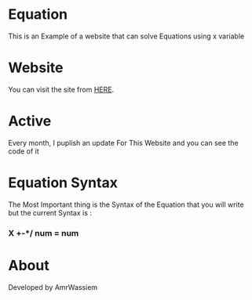 # Equation
This is an Example of a website that can solve
Equations using x variable

# Website
You can visit the site from [HERE](https://amrwassiem.github.io/Equation/).

# Active
Every month, I puplish an update For This Website
and you can see the code of it

# Equation Syntax
The Most Important thing is the Syntax of the Equation
that you will write but the current Syntax is :
### X +\-\*\/ num = num

# About
Developed by AmrWassiem

